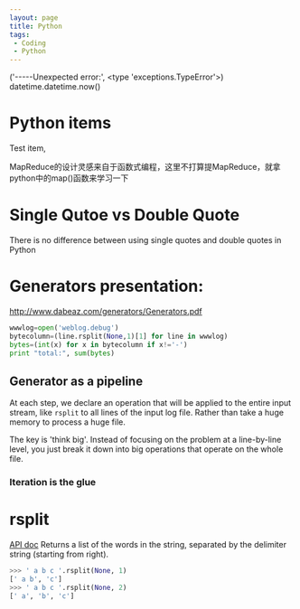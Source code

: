 ```yaml
---
layout: page
title: Python
tags:
 - Coding
 - Python
---
```



('-----Unexpected error:', <type 'exceptions.TypeError'>) datetime.datetime.now()


# Python items

Test item,

MapReduce的设计灵感来自于函数式编程，这里不打算提MapReduce，就拿python中的map()函数来学习一下


# Single Qutoe vs Double Quote
There is no difference between using single quotes and double quotes in Python

# Generators presentation:
http://www.dabeaz.com/generators/Generators.pdf

```python
wwwlog=open('weblog.debug')
bytecolumn=(line.rsplit(None,1)[1] for line in wwwlog)
bytes=(int(x) for x in bytecolumn if x!='-')
print "total:", sum(bytes)
```

## Generator as a pipeline

At each step, we declare an operation that will be applied to the entire input stream, like `rsplit` to all lines of the input log file. Rather than take a huge memory to process a huge file.

The key is 'think big'. Instead of focusing on the problem at a line-by-line level, you just break it down into big operations that operate on the whole file.

### Iteration is the glue


# rsplit
[API doc](http://python-reference.readthedocs.io/en/latest/docs/str/rsplit.html)
Returns a list of the words in the string, separated by the delimiter string (starting from right).
```python
>>> ' a b c '.rsplit(None, 1)
[' a b', 'c']
>>> ' a b c '.rsplit(None, 2)
[' a', 'b', 'c']
```
